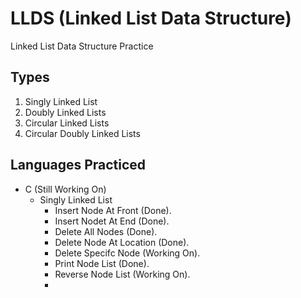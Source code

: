 # LLDS (Linked List Data Structure)
Linked List Data Structure Practice

## Types
1. Singly Linked List
2. Doubly Linked Lists
3. Circular Linked Lists
4. Circular Doubly Linked Lists

## Languages Practiced 
- C (Still Working On)
  - Singly Linked List
    - Insert Node At Front (Done).
    - Insert Nodet At End (Done).
    - Delete All Nodes (Done).
    - Delete Node At Location (Done).
    - Delete Specifc Node (Working On).
    - Print Node List (Done).
    - Reverse Node List (Working On).
    - 
